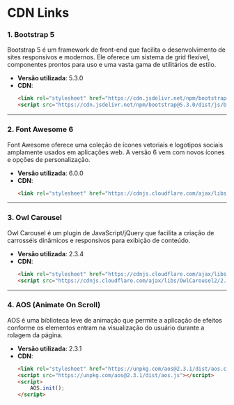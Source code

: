 
# CDN Links

### 1. **Bootstrap 5**
Bootstrap 5 é um framework de front-end que facilita o desenvolvimento de sites responsivos e modernos. Ele oferece um sistema de grid flexível, componentes prontos para uso e uma vasta gama de utilitários de estilo.

- **Versão utilizada**: 5.3.0
- **CDN**:  
  ```html
  <link rel="stylesheet" href="https://cdn.jsdelivr.net/npm/bootstrap@5.3.0/dist/css/bootstrap.min.css">
  <script src="https://cdn.jsdelivr.net/npm/bootstrap@5.3.0/dist/js/bootstrap.bundle.min.js"></script>
  ```

----

### 2. **Font Awesome 6**
Font Awesome oferece uma coleção de ícones vetoriais e logotipos sociais amplamente usados em aplicações web. A versão 6 vem com novos ícones e opções de personalização.

- **Versão utilizada**: 6.0.0
- **CDN**:  
  ```html
  <link rel="stylesheet" href="https://cdnjs.cloudflare.com/ajax/libs/font-awesome/6.0.0/css/all.min.css">
  ```

 --- 

### 3. **Owl Carousel**
Owl Carousel é um plugin de JavaScript/jQuery que facilita a criação de carrosséis dinâmicos e responsivos para exibição de conteúdo.

- **Versão utilizada**: 2.3.4
- **CDN**:  
  ```html
  <link rel="stylesheet" href="https://cdnjs.cloudflare.com/ajax/libs/OwlCarousel2/2.3.4/assets/owl.carousel.min.css">
  <script src="https://cdnjs.cloudflare.com/ajax/libs/OwlCarousel2/2.3.4/owl.carousel.min.js"></script>
  ```

 --- 

### 4. **AOS (Animate On Scroll)**
AOS é uma biblioteca leve de animação que permite a aplicação de efeitos conforme os elementos entram na visualização do usuário durante a rolagem da página.

- **Versão utilizada**: 2.3.1
- **CDN**:  
  ```html
  <link rel="stylesheet" href="https://unpkg.com/aos@2.3.1/dist/aos.css">
  <script src="https://unpkg.com/aos@2.3.1/dist/aos.js"></script>
  <script>
      AOS.init();
  </script>
  ```